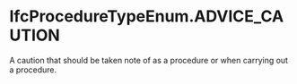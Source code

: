 IfcProcedureTypeEnum.ADVICE_CAUTION
===================================
A caution that should be taken note of as a procedure or when carrying out a
procedure.


